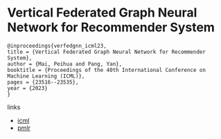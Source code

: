 # Vertical Federated Graph Neural Network for Recommender System

```
@inproceedings{verfedgnn_icml23,
title = {Vertical Federated Graph Neural Network for Recommender System},
author = {Mai, Peihua and Pang, Yan},
booktitle = {Proceedings of the 40th International Conference on Machine Learning (ICML)},
pages = {23516--23535},
year = {2023}
}
```

links
- [icml](https://icml.cc/Conferences/2023/Schedule?showEvent=24717)
- [pmlr](https://proceedings.mlr.press/v202/mai23b.html)
